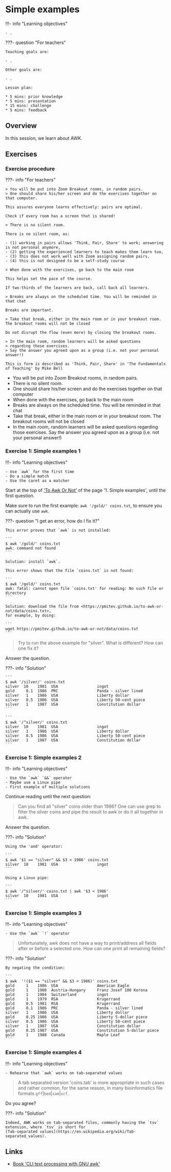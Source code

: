# Simple examples

!!!- info "Learning objectives"

    - .

???- question "For teachers"

    Teaching goals are:

    - .

    Other goals are:

    - .

    Lesson plan:

    * 5 mins: prior knowledge
    * 5 mins: presentation
    * 15 mins: challenge
    * 5 mins: feedback

## Overview

In this session, we learn about AWK.

## Exercises

### Exercise procedure

???- info "For teachers"

    > You will be put into Zoom Breakout rooms, in random pairs.
    > One should share his/her screen and do the exercises together on that computer.

    This assures everyone learns effectively: pairs are optimal.

    Check if every room has a screen that is shared!

    > There is no silent room.

    There is no silent room, as:
 
    - (1) working in pairs allows 'Think, Pair, Share' to work; answering is not personal anymore, 
    - (2) getting the experienced learners to teach makes them learn too,
    - (3) this does not work well with Zoom assigning random pairs, 
    - (4) this is not designed to be a self-study course

    > When done with the exercises, go back to the main room

    This helps set the pace of the course. 

    If two-thirds of the learners are back, call back all learners.

    > Breaks are always on the scheduled time. You will be reminded in that chat

    Breaks are important. 

    > Take that break, either in the main room or in your breakout room. The breakout rooms will not be closed

    Do not disrupt the flow (even more) by closing the breakout rooms.

    > In the main room, random learners will be asked questions
    > regarding those exercises.
    > Say the answer you agreed upon as a group (i.e. not your personal answer!)

    This is form is described as 'Think, Pair, Share' in 'The Fundamentals
    of Teaching' by Mike Bell

- You will be put into Zoom Breakout rooms, in random pairs.
- There is no silent room.
- One should share his/her screen and do the exercises together on that computer
- When done with the exercises, go back to the main room
- Breaks are always on the scheduled time. You will be reminded in that chat
- Take that break, either in the main room or in your breakout room. The breakout rooms will not be closed
- In the main room, random learners will be asked questions
  regarding those exercises.
  Say the answer you agreed upon as a group (i.e. not your personal answer!)

### Exercise 1: Simple examples 1

!!!- info "Learning objectives"

    - Use `awk` for the first time
    - Do a simple match
    - Use the caret as a matcher

Start at the top of ['To Awk Or Not'](https://pmitev.github.io/to-awk-or-not/) 
of the page '1. Simple examples', until the first question.

Make sure to run the first example: `awk '/gold/' coins.txt`, 
to ensure you can actually use `awk`.

???- question "I get an error, how do I fix it?"

    This error proves that `awk` is not installed:

    ```
    $ awk '/gold/' coins.txt
    awk: command not found
    ```

    Solution: install `awk`.

    This error shows that the file `coins.txt` is not found:

    ```
    $ awk '/gold/' coins.txt
    awk: fatal: cannot open file `coins.txt' for reading: No such file or directory
    ```

    Solution: download the file from <https://pmitev.github.io/to-awk-or-not/data/coins.txt>,
    for example, by doing:

    ```
    wget https://pmitev.github.io/to-awk-or-not/data/coins.txt
    ```

> Try to run the above example for "silver". What is different? How can one fix it?

Answer the question.

???- info "Solution"

    ```
    $ awk '/silver/' coins.txt
    silver  10    1981  USA                 ingot
    gold     0.1  1986  PRC                 Panda - silver lined
    silver   1    1986  USA                 Liberty dollar
    silver   0.5  1986  USA                 Liberty 50-cent piece
    silver   1    1987  USA                 Constitution dollar
    ```

    ```
    $ awk '/^silver/' coins.txt
    silver  10    1981  USA                 ingot
    silver   1    1986  USA                 Liberty dollar
    silver   0.5  1986  USA                 Liberty 50-cent piece
    silver   1    1987  USA                 Constitution dollar
    ```

### Exercise 1: Simple examples 2

!!!- info "Learning objectives"

    - Use the `awk` `&&` operator
    - Maybe use a Linux pipe
    - First example of multiple solutions

Continue reading until the next question:

> Can you find all "silver" coins older than 1986? 
> One can use grep to filter the silver coins and pipe the result to awk 
> or do it all together in awk.

Answer the question.

???- info "Solution"

    Using the 'and' operator:

    ```
    $ awk '$1 == "silver" && $3 < 1986' coins.txt
    silver  10    1981  USA                 ingot
    ```

    Using a Linux pipe:

    ```
    $ awk '/^silver/' coins.txt | awk '$3 < 1986'
    silver  10    1981  USA                 ingot
    ```

### Exercise 1: Simple examples 3

!!!- info "Learning objectives"

    - Use the `awk` `!` operator

> Unfortunately, awk does not have a way to print/address all fields after or before a selected one. 
> How can one print all remaining fields?

???- info "Solution"

    By negating the condition:

    ```
    $ awk  '!($1 == "silver" && $3 < 1986)' coins.txt
    gold     1    1986  USA                 American Eagle
    gold     1    1908  Austria-Hungary     Franz Josef 100 Korona
    gold     1    1984  Switzerland         ingot
    gold     1    1979  RSA                 Krugerrand
    gold     0.5  1981  RSA                 Krugerrand
    gold     0.1  1986  PRC                 Panda - silver lined
    silver   1    1986  USA                 Liberty dollar
    gold     0.25 1986  USA                 Liberty 5-dollar piece
    silver   0.5  1986  USA                 Liberty 50-cent piece
    silver   1    1987  USA                 Constitution dollar
    gold     0.25 1987  USA                 Constitution 5-dollar piece
    gold     1    1988  Canada              Maple Leaf
    ```

### Exercise 1: Simple examples 4

!!!- info "Learning objectives"

    - Rehearse that `awk` works on tab-separated values

> A tab separated version 'coins.tab' is more appropriate in such cases 
> and rather common, for the same reason, 
> in many bioinformatics file formats `gff`|`bed`|`sam`|`vcf`.

Do you agree?

???- info "Solution"

    Indeed, AWK works on tab-separated files, commonly having the `tsv`
    extension, where `tsv` is short for 
    [Tab-separated values](https://en.wikipedia.org/wiki/Tab-separated_values).

## Links

 * [Book 'CLI text processing with GNU awk'](https://learnbyexample.github.io/learn_gnuawk/)
